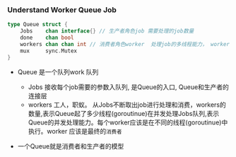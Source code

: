 ### Understand Worker Queue Job


```go
type Queue struct {
	Jobs    chan interface{} // 生产者角色job 需要处理的job数量
	done    chan bool
	workers chan chan int // 消费者角色worker  处理job的多线程能力， worker的目的是多线程处理 job
	mux     sync.Mutex
}
```

- Queue 是一个队列work 队列
  - Jobs 接收每个job需要的参数入队列, 是Queue的入口, Queue和生产者的连接层
  - workers 工人，职蚁。 从Jobs不断取出job进行处理和消费，workers的数量,表示Queue起了多少线程(goroutinue)在并发处理Jobs队列,表示Queue的并发处理能力。每个worker应该是在不同的线程(goroutinue)中执行。worker 应该是最终的`消费者`

- 一个Queue就是消费者和生产者的模型
